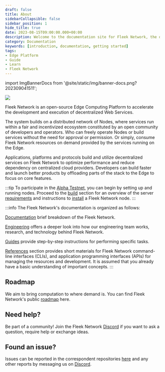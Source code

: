 ```yaml
---
draft: false
title: About
sidebarCollapsible: false
sidebar_position: 1
hide_title: true
date: 2023-08-15T09:00:00.000+00:00
description: Welcome to the documentation site for Fleek Network, the decentralized content and application layer built on established decentralized storage protocols combined with high-speed caching and an effective delivery layer.
category: Documentation
keywords: [introduction, documentation, getting started]
tags:
- Edge Platform
- Guide
- Learn
- Fleek Network
---
```


import ImgBannerDocs from '@site/static/img/banner-docs.png?202309041511';

<img className="banner" src={ImgBannerDocs} />

Fleek Network is an open-source Edge Computing Platform to accelerate the development and execution of decentralized Web Services.

The system builds on a distributed network of Nodes, where services run within a fair and incentivized ecosystem constituted by an open community of developers and operators. Who can freely operate Nodes or build services without the need for approval or permission. Or simply, consume Fleek Network resources on demand provided by the services running on the Edge.

Applications, platforms and protocols build and utilize decentralized services on Fleek Network to optimize performance and reduce dependency on centralized cloud providers. Developers can build faster and launch better products by offloading parts of the stack to the Edge to focus on core features.

:::tip
To participate in the [Alpha Testnet](/docs/roadmap), you can begin by setting up and running nodes.
Proceed to the [build](/docs/build/overview) section for an overview of the server [requirements](/docs/build/requirements) and instructions to [install](/docs/build/install) a Fleek Network node.
:::

:::info
The Fleek Network's documentation is organized as follows:

[Documentation](docs) brief breakdown of the Fleek Network.

[Engineering](blog) offers a deeper look into how our engineering team works, research, and technology behind Fleek Network.

[Guides](guides) provide step-by-step instructions for performing specific tasks.

[References](references) section provides short materials for Fleek Network command-line interfaces (CLIs), and application programming interfaces (APIs) for managing the resources and development. It is assumed that you already have a basic understanding of important concepts.
:::

## Roadmap

We aim to bring computation to where demand is. You can find Fleek Network's public [roadmap](docs/roadmap) here.

## Need help?

Be part of a community! Join the Fleek Network [Discord](https://discord.gg/fleekxyz) if you want to ask a question, require help or exchange ideas.

## Found an issue?

Issues can be reported in the correspondent repositories [here](https://github.com/fleek-network) and any other reports by messaging us on [Discord](https://discord.gg/fleekxyz).
